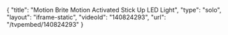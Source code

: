 {
    "title": "Motion Brite Motion Activated Stick Up LED Light",
    "type": "solo",
    "layout": "iframe-static",
    "videoId": "140824293",
    "url": "\/tvpembed\/140824293"
}